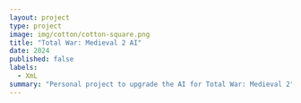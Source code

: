 ```yaml
---
layout: project
type: project
image: img/cotton/cotton-square.png
title: "Total War: Medieval 2 AI"
date: 2024
published: false
labels:
  - XmL
summary: "Personal project to upgrade the AI for Total War: Medieval 2"
---
```

